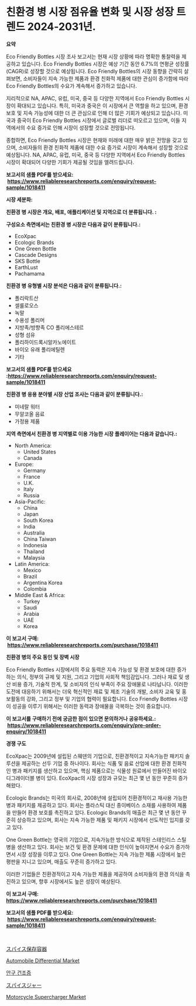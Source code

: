 <p><h1>친환경 병 시장 점유율 변화 및 시장 성장 트렌드 2024-2031년.</h1></p><p><strong>요약</strong></p>
<p><p>Eco Friendly Bottles 시장 조사 보고서는 현재 시장 상황에 따라 명확한 통찰력을 제공하고 있습니다. Eco Friendly Bottles 시장은 예상 기간 동안 6.7%의 연평균 성장률(CAGR)로 성장할 것으로 예상됩니다. Eco Friendly Bottles의 시장 동향을 간략히 살펴보면, 소비자들이 지속 가능한 제품과 환경 친화적 제품에 대한 관심이 증가함에 따라 Eco Friendly Bottles의 수요가 계속해서 증가하고 있습니다.</p><p>지리적으로 NA, APAC, 유럽, 미국, 중국 등 다양한 지역에서 Eco Friendly Bottles 시장이 확대되고 있습니다. 특히, 미국과 중국은 이 시장에서 큰 역할을 하고 있으며, 환경 보호 및 지속 가능성에 대한 더 큰 관심으로 인해 더 많은 기회가 예상되고 있습니다. 미국과 중국이 Eco Friendly Bottles 시장에서 글로벌 리더로 떠오르고 있으며, 이들 지역에서의 수요 증가로 인해 시장이 성장할 것으로 전망됩니다.</p><p>종합하면, Eco Friendly Bottles 시장은 현재와 미래에 대한 매우 밝은 전망을 갖고 있으며, 소비자들의 환경 친화적 제품에 대한 수요 증가로 시장이 계속해서 성장할 것으로 예상됩니다. NA, APAC, 유럽, 미국, 중국 등 다양한 지역에서 Eco Friendly Bottles 시장이 확대되어 다양한 기회가 제공될 것임을 엘려드립니다.</p></p>
<p><strong>보고서의 샘플 PDF를 받으세요: &nbsp;<a href="https://www.reliableresearchreports.com/enquiry/request-sample/1018411">https://www.reliableresearchreports.com/enquiry/request-sample/1018411</a></strong></p>
<p><strong>시장 세분화:</strong></p>
<p><strong> 친환경 병 시장은 개요, 배포, 애플리케이션 및 지역으로 더 분류됩니다. :</strong></p>
<p><strong>구성요소 측면에서는 친환경 병 시장은 다음과 같이 분류됩니다.:</strong></p>
<p><ul><li>EcoXpac</li><li>Ecologic Brands</li><li>One Green Bottle</li><li>Cascade Designs</li><li>SKS Bottle</li><li>EarthLust</li><li>Pachamama</li></ul></p>
<p><strong> 친환경 병 유형별 시장 분석은 다음과 같이 분류됩니다.:</strong></p>
<p><ul><li>폴리락트산</li><li>셀룰로오스</li><li>녹말</li><li>수용성 폴리머</li><li>지방족/방향족 CO 폴리에스테르</li><li>성형 섬유</li><li>폴리하이드록시알카노에이트</li><li>바이오 유래 폴리에틸렌</li><li>기타</li></ul></p>
<p><strong>보고서의 샘플 PDF를 받으세요 :<a href="https://www.reliableresearchreports.com/enquiry/request-sample/1018411">https://www.reliableresearchreports.com/enquiry/request-sample/1018411</a></strong></p>
<p><strong> 친환경 병 응용 분야별 시장 산업 조사는 다음과 같이 분류됩니다.:</strong></p>
<p><ul><li>미네랄 워터</li><li>무알코올 음료</li><li>가정용 제품</li></ul></p>
<p><strong>지역 측면에서 친환경 병 지역별로 이용 가능한 시장 플레이어는 다음과 같습니다.:</strong></p>
<p><ul>
    <li>
        North America:
        <ul>
            <li>United States</li>
            <li>Canada</li>
        </ul>
    </li>
    <li>
        Europe:
        <ul>
            <li>Germany</li>
            <li>France</li>
            <li>U.K.</li>
            <li>Italy</li>
            <li>Russia</li>
        </ul>
    </li>
    <li>
        Asia-Pacific:
        <ul>
            <li>China</li>
            <li>Japan</li>
            <li>South Korea</li>
            <li>India</li>
            <li>Australia</li>
            <li>China Taiwan</li>
            <li>Indonesia</li>
            <li>Thailand</li>
            <li>Malaysia</li>
        </ul>
    </li>
    <li>
        Latin America:
        <ul>
            <li>Mexico</li>
            <li>Brazil</li>
            <li>Argentina Korea</li>
            <li>Colombia</li>
        </ul>
    </li>
    <li>
        Middle East & Africa:
        <ul>
            <li>Turkey</li>
            <li>Saudi</li>
            <li>Arabia</li>
            <li>UAE</li>
            <li>Korea</li>
        </ul>
    </li>
    </ul></p>
<p><strong>이 보고서 구매: &nbsp;<a href="https://www.reliableresearchreports.com/purchase/1018411">https://www.reliableresearchreports.com/purchase/1018411</a></strong></p>
<p><strong>친환경 병의 주요 동인 및 장벽 시장</strong></p>
<p><p>Eco Friendly Bottles 시장에서의 주요 동력은 지속 가능성 및 환경 보호에 대한 증가하는 의식, 정부의 규제 및 지원, 그리고 기업의 사회적 책임감입니다. 그러나 재료 및 생산 비용 증가, 기술적 한계, 및 소비자의 인식 부족이 주요 장애물로 나타납니다. 이러한 도전에 대응하기 위해서는 더욱 혁신적인 재료 및 제조 기술의 개발, 소비자 교육 및 홍보활동의 강화, 그리고 정부 및 기업의 협력이 필요합니다. Eco Friendly Bottles 시장이 성공을 이루기 위해서는 이러한 동력과 장애물을 극복하는 것이 중요합니다.</p></p>
<p><strong>이 보고서를 구매하기 전에 궁금한 점이 있으면 문의하거나 공유하세요.: &nbsp;<a href="https://www.reliableresearchreports.com/enquiry/pre-order-enquiry/1018411">https://www.reliableresearchreports.com/enquiry/pre-order-enquiry/1018411</a></strong></p>
<p><strong>경쟁 구도</strong></p>
<p><p>EcoXpac는 2009년에 설립된 스웨덴의 기업으로, 친환경적이고 지속가능한 패키지 솔루션을 제공하는 선두 기업 중 하나이다. 회사는 식품 및 음료 산업에 대한 환경 친화적인 병과 패키지를 생산하고 있으며, 핵심 제품으로는 식물성 원료에서 만들어진 바이오 디그레이더블 병이 있다. EcoXpac의 시장 성장과 규모는 최근 몇 년 동안 꾸준히 증가해왔다.</p><p>Ecologic Brands는 미국의 회사로, 2008년에 설립되어 친환경적이고 재사용 가능한 병과 패키지를 제공하고 있다. 회사는 플라스틱 대신 종이베이스 소재를 사용하여 제품을 만들어 환경 보호를 촉진하고 있다. Ecologic Brands의 매출은 최근 몇 년 동안 꾸준히 상승하고 있으며, 회사는 지속 가능한 제품 및 패키지 시장에서 선도적인 입지를 갖고 있다.</p><p>One Green Bottle는 영국의 기업으로, 지속가능한 방식으로 제작된 스테인리스 스틸 병을 생산하고 있다. 회사는 보건 및 환경 문제에 대한 인식이 높아지면서 수요가 증가하면서 시장 성장을 이루고 있다. One Green Bottle는 지속 가능한 제품 시장에서 높은 평판을 지니고 있으며, 매출도 꾸준히 증가하고 있다.</p><p>이러한 기업들은 친환경적이고 지속 가능한 제품을 제공하여 소비자들의 환경 의식을 촉진하고 있으며, 향후 시장에서도 높은 성장이 예상된다.</p></p>
<p><strong>이 보고서 구매: &nbsp; <a href="https://www.reliableresearchreports.com/purchase/1018411">https://www.reliableresearchreports.com/purchase/1018411</a></strong></p>
<p><strong>보고서의 샘플 PDF를 받으세요: &nbsp;<a href="https://www.reliableresearchreports.com/enquiry/request-sample/1018411">https://www.reliableresearchreports.com/enquiry/request-sample/1018411</a></strong><strong></strong></p>
<p>&nbsp;</p>
<p><p><a href="https://github.com/bevdtkn4419963/Market-Research-Report-List-1/blob/main/28848899201.md">スパイス保存容器</a></p><p><a href="https://issuu.com/reportprime-2/docs/automobile-differential-market-size-2030.pptx">Automobile Differential Market</a></p><p><a href="https://github.com/vsoq0zknh59/Market-Research-Report-List-1/blob/main/33133078348.md">안구 건조증</a></p><p><a href="https://github.com/MosesSpinka1914/Market-Research-Report-List-1/blob/main/58120949202.md">スパイスジャー</a></p><p><a href="https://issuu.com/reportprime-2/docs/motorcycle-supercharger-market-size-2030.pptx">Motorcycle Supercharger Market</a></p></p>